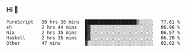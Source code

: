 ### Hi 👋

<!--START_SECTION:waka-->

```text
PureScript   30 hrs 36 mins  ███████████████████▒░░░░░   77.61 %
sh           2 hrs 44 mins   █▓░░░░░░░░░░░░░░░░░░░░░░░   06.96 %
Nix          2 hrs 35 mins   █▓░░░░░░░░░░░░░░░░░░░░░░░   06.57 %
Haskell      2 hrs 26 mins   █▓░░░░░░░░░░░░░░░░░░░░░░░   06.20 %
Other        47 mins         ▓░░░░░░░░░░░░░░░░░░░░░░░░   02.02 %
```

<!--END_SECTION:waka-->
